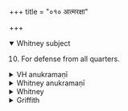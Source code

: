 +++
title = "०१० आत्मरक्षा"

+++
<details open><summary>Whitney subject</summary>

10. For defense from all quarters.
</details>


<details><summary>VH anukramaṇī</summary>

आत्मरक्षा  
१-८ ब्रह्म। वास्तोष्पतिः। १-६ यवमध्या त्रिपदा गायत्री, ७ यवमध्या ककुप्, ८ पुरोधृतिद्व्यनुष्टुब्गर्भा पराष्टिस्त्र्यवसाना चतुष्पदातिजगती।
</details>

<details><summary>Whitney anukramaṇī</summary>

[Brahman.—aṣṭakam. vāstoṣpatyam. 1-6. yavamadhyā 3-p. gāyatrī; 7. yavamadhyā kakubh; 8. purodhṛtidvyanuṣṭubgarbhā parāṣṭi 3-av. 4-p. atijagatī.]
</details>



<details><summary>Whitney</summary>

### Comment
⌊This piece is prose.⌋ This piece, like the preceding, is wanting in Pāipp. Parts of vss. 1-7 are apparently used by Kāuś. in a magic rite (49. 7-9); and certainly those verses are quoted in a ceremony (51. 14) for the welfare of the house with burying ⌊five⌋ stones in its corners ⌊and middle and putting a sixth above it⌋; and the hymn is reckoned (8. 23, note) to the vāstu gaṇa; while vs. 8 appears, with vi. 53 and vii. 67, in the savayajñas (66. 2). In Vāit. (29. 11) the verses are addressed to the stones of enclosure in the agnicayana.


### Translations
Translated: Griffith, i. 202; Weber, xviii. 200.
</details>

<details><summary>Griffith</summary>

A prayer to the presiding deities of the four quarters for protection
</details>
